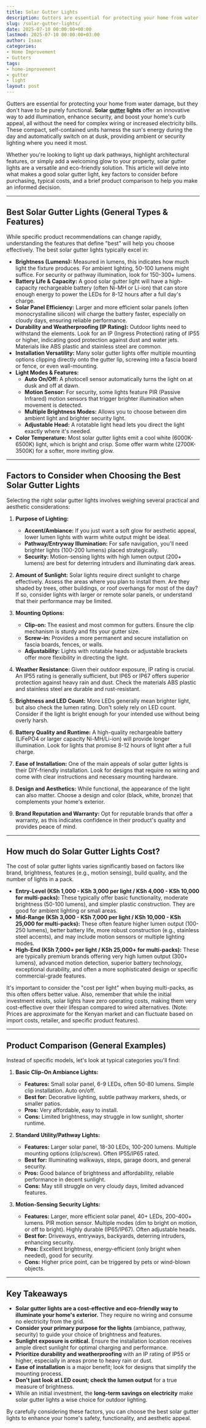 ```yaml
---
title: Solar Gutter Lights
description: Gutters are essential for protecting your home from water damage, but they don't have to be purely functional. Solar gutter lights offer an innovative way to...
slug: /solar-gutter-lights/
date: 2025-07-10 00:00:00+00:00
lastmod: 2025-07-10 00:00:00+03:00
author: Isaac
categories:
- Home Improvement
- Gutters
tags:
- home-improvement
- gutter
- light
layout: post
---
```

Gutters are essential for protecting your home from water damage, but they don't have to be purely functional. **Solar [gutter](https://pestpolicy.com/all-american-gutters-reviews/) lights** offer an innovative way to add illumination, enhance security, and boost your home's curb appeal, all without the need for complex wiring or increased electricity bills. These compact, self-contained units harness the sun's energy during the day and automatically switch on at dusk, providing ambient or security lighting where you need it most.

Whether you're looking to light up dark pathways, highlight architectural features, or simply add a welcoming glow to your property, solar gutter lights are a versatile and eco-friendly solution. This article will delve into what makes a good solar gutter light, key factors to consider before purchasing, typical costs, and a brief product comparison to help you make an informed decision.

---

## Best Solar Gutter Lights (General Types & Features)

While specific product recommendations can change rapidly, understanding the features that define "best" will help you choose effectively. The best solar gutter lights typically excel in:

* **Brightness (Lumens):** Measured in lumens, this indicates how much light the fixture produces. For ambient lighting, 50-100 lumens might suffice. For security or pathway illumination, look for 150-300+ lumens.
* **Battery Life & Capacity:** A good solar gutter light will have a high-capacity rechargeable battery (often Ni-MH or Li-ion) that can store enough energy to power the LEDs for 8-12 hours after a full day's charge.
* **Solar Panel Efficiency:** Larger and more efficient solar panels (often monocrystalline silicon) will charge the battery faster, especially on cloudy days, ensuring reliable performance.
* **Durability and Weatherproofing (IP Rating):** Outdoor lights need to withstand the elements. Look for an IP (Ingress Protection) rating of IP55 or higher, indicating good protection against dust and water jets. Materials like ABS plastic and stainless steel are common.
* **Installation Versatility:** Many solar gutter lights offer multiple mounting options  clipping directly onto the gutter lip, screwing into a fascia board or fence, or even wall-mounting.
* **Light Modes & Features:**
    * **Auto On/Off:** A photocell sensor automatically turns the light on at dusk and off at dawn.
    * **Motion Sensor:** For security, some lights feature PIR (Passive Infrared) motion sensors that trigger brighter illumination when movement is detected.
    * **Multiple Brightness Modes:** Allows you to choose between dim ambient light and brighter security light.
    * **Adjustable Head:** A rotatable light head lets you direct the light exactly where it's needed.
* **Color Temperature:** Most solar gutter lights emit a cool white (6000K-6500K) light, which is bright and crisp. Some offer warm white (2700K-3500K) for a softer, more inviting glow.

---

## Factors to Consider when Choosing the Best Solar Gutter Lights

Selecting the right solar gutter lights involves weighing several practical and aesthetic considerations:

1.  **Purpose of Lighting:**
    * **Accent/Ambiance:** If you just want a soft glow for aesthetic appeal, lower lumen lights with warm white output might be ideal.
    * **Pathway/Entryway Illumination:** For safe navigation, you'll need brighter lights (100-200 lumens) placed strategically.
    * **Security:** Motion-sensing lights with high lumen output (200+ lumens) are best for deterring intruders and illuminating dark areas.

2.  **Amount of Sunlight:** Solar lights require direct sunlight to charge effectively. Assess the areas where you plan to install them. Are they shaded by trees, other buildings, or roof overhangs for most of the day? If so, consider lights with larger or remote solar panels, or understand that their performance may be limited.

3.  **Mounting Options:**
    * **Clip-on:** The easiest and most common for gutters. Ensure the clip mechanism is sturdy and fits your gutter size.
    * **Screw-in:** Provides a more permanent and secure installation on fascia boards, fences, or walls.
    * **Adjustability:** Lights with rotatable heads or adjustable brackets offer more flexibility in directing the light.

4.  **Weather Resistance:** Given their outdoor exposure, IP rating is crucial. An IP55 rating is generally sufficient, but IP65 or IP67 offers superior protection against heavy rain and dust. Check the materials  ABS plastic and stainless steel are durable and rust-resistant.

5.  **Brightness and LED Count:** More LEDs generally mean brighter light, but also check the lumen rating. Don't solely rely on LED count. Consider if the light is bright enough for your intended use without being overly harsh.

6.  **Battery Quality and Runtime:** A high-quality rechargeable battery (LiFePO4 or larger capacity Ni-MH/Li-ion) will provide longer illumination. Look for lights that promise 8-12 hours of light after a full charge.

7.  **Ease of Installation:** One of the main appeals of solar gutter lights is their DIY-friendly installation. Look for designs that require no wiring and come with clear instructions and necessary mounting hardware.

8.  **Design and Aesthetics:** While functional, the appearance of the light can also matter. Choose a design and color (black, white, bronze) that complements your home's exterior.

9.  **Brand Reputation and Warranty:** Opt for reputable brands that offer a warranty, as this indicates confidence in their product's quality and provides peace of mind.

---

## How much do Solar Gutter Lights Cost?

The cost of solar gutter lights varies significantly based on factors like brand, brightness, features (e.g., motion sensing), build quality, and the number of lights in a pack.

* **Entry-Level (KSh 1,000 - KSh 3,000 per light / KSh 4,000 - KSh 10,000 for multi-packs):** These typically offer basic functionality, moderate brightness (50-100 lumens), and simpler plastic construction. They are good for ambient lighting or small areas.
* **Mid-Range (KSh 3,000 - KSh 7,000 per light / KSh 10,000 - KSh 25,000 for multi-packs):** These often feature higher lumen output (100-250 lumens), better battery life, more robust construction (e.g., stainless steel accents), and may include motion sensors or multiple lighting modes.
* **High-End (KSh 7,000+ per light / KSh 25,000+ for multi-packs):** These are typically premium brands offering very high lumen output (300+ lumens), advanced motion detection, superior battery technology, exceptional durability, and often a more sophisticated design or specific commercial-grade features.

It's important to consider the "cost per light" when buying multi-packs, as this often offers better value. Also, remember that while the initial investment exists, solar lights have zero operating costs, making them very cost-effective over their lifespan compared to wired alternatives. (Note: Prices are approximate for the Kenyan market and can fluctuate based on import costs, retailer, and specific product features).

---

## Product Comparison (General Examples)

Instead of specific models, let's look at typical categories you'll find:

1.  **Basic Clip-On Ambiance Lights:**
    * **Features:** Small solar panel, 6-9 LEDs, often 50-80 lumens. Simple clip installation. Auto on/off.
    * **Best for:** Decorative lighting, subtle pathway markers, sheds, or smaller patios.
    * **Pros:** Very affordable, easy to install.
    * **Cons:** Limited brightness, may struggle in low sunlight, shorter runtime.

2.  **Standard Utility/Pathway Lights:**
    * **Features:** Larger solar panel, 18-30 LEDs, 100-200 lumens. Multiple mounting options (clip/screw). Often IP55/IP65 rated.
    * **Best for:** Illuminating walkways, steps, garage doors, and general security.
    * **Pros:** Good balance of brightness and affordability, reliable performance in decent sunlight.
    * **Cons:** May still struggle on very cloudy days, limited advanced features.

3.  **Motion-Sensing Security Lights:**
    * **Features:** Larger, more efficient solar panel, 40+ LEDs, 200-400+ lumens. PIR motion sensor. Multiple modes (dim to bright on motion, or off to bright). Highly durable (IP65/IP67). Often adjustable heads.
    * **Best for:** Driveways, entryways, backyards, deterring intruders, enhancing security.
    * **Pros:** Excellent brightness, energy-efficient (only bright when needed), good for security.
    * **Cons:** Higher price point, can be triggered by pets or wind-blown objects.

---

## Key Takeaways

* **Solar gutter lights are a cost-effective and eco-friendly way to illuminate your home's exterior.** They require no wiring and consume no electricity from the grid.
* **Consider your primary purpose for the lights** (ambiance, pathway, security) to guide your choice of brightness and features.
* **Sunlight exposure is critical.** Ensure the installation location receives ample direct sunlight for optimal charging and performance.
* **Prioritize durability and weatherproofing** with an IP rating of IP55 or higher, especially in areas prone to heavy rain or dust.
* **Ease of installation** is a major benefit; look for designs that simplify the mounting process.
* **Don't just look at LED count; check the lumen output** for a true measure of brightness.
* While an initial investment, the **long-term savings on electricity** make solar gutter lights a wise choice for outdoor lighting.

By carefully considering these factors, you can choose the best solar gutter lights to enhance your home's safety, functionality, and aesthetic appeal.
